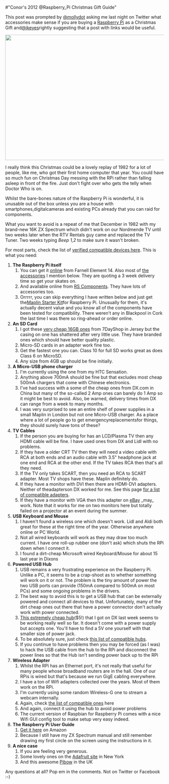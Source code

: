 #"Conor's 2012 @Raspberry_Pi Christmas Gift Guide"

This post was prompted by <a href="http://twitter.com/mollydot">@mollydot</a> asking me last night on Twitter what accessories make sense if you are buying a <a href="http://www.raspberrypi.org/">Raspberry Pi</a> as a Christmas Gift and<a href="http://twitter.com/jkeyes">@jkeyes</a>rightly suggesting that a post with links would be useful.

<a href="http://www.raspberrypi.org/"><img class="size-full wp-image-905 aligncenter" title="santa_pi" src="https://s3-eu-west-1.amazonaws.com/conoroneill.net/wp-content/uploads/2012/11/santa_pi.png" alt="" width="600" height="399" /></a>

I really think this Christmas could be a lovely replay of 1982 for a lot of people, like me, who got their first home computer that year. You could have so much fun on Christmas Day messing with the RPi rather than falling asleep in front of the fire. Just don't fight over who gets the telly when Doctor Who is on.

Whilst the bare-bones nature of the Raspberry Pi is wonderful, it is unusable out of the box unless you are a house with smartphones,digitalcameras and existing PCs already that you can raid for components.

What you want to avoid is a repeat of me that December in 1982 with my brand-new 16K ZX Spectrum which didn't work on our Nordmende TV until two weeks later when the RTV Rentals guy came and replaced the TV Tuner. Two weeks typing <em>Beep 1,2</em> to make sure it wasn't broken.

For most parts, check the list of <a href="http://elinux.org/RPi_VerifiedPeripherals">verified compatible devices here</a>. This is what you need:
<ol>
	<li><strong>The Raspberry Pi itself</strong>
<ol>
	<li>You can get it <a href="http://downloads.element14.com/raspberryPi1.html?isRedirect=true">online</a> from Farnell Element 14. Also most of <a href="http://ie.farnell.com/raspberry-pi-accessories">the accessories</a> I mention below. They are quoting a 3 week delivery time so get your skates on.</li>
	<li>And available online from <a href="http://raspberrypi.rsdelivers.com/default.aspx?cl=1">RS Components</a>. They have lots of accessories too.</li>
	<li>Orrrrr, you can skip everything I have written below and just get the<a href="http://www.maplin.co.uk/raspberry-piandreg-board-and-starter-kit-652805">Maplin Starter Kit</a>for Raspberry Pi. Unusually for them, it's actually decent value and you know all of the components have been tested for compatibility. There weren't any in Blackpool in Cork the last time I was there so ring-ahead or order online.</li>
</ol>
</li>
	<li><strong>An SD Card</strong>
<ol>
	<li>I got these <a href="http://www.7dayshop.com/7dayshop-professional-high-speed-sdhc-memory-card-16gb-class-10?cat=17&amp;cl=573">very cheap 16GB ones</a> from 7DayShop in Jersey but the casing on one has shattered after very little use. They have branded ones which should have better quality plastic.</li>
	<li>Micro-SD cards in an adapter work fine too.</li>
	<li>Get the fastest one you can. Class 10 for full SD works great as does Class 6 on MicroSD.</li>
	<li>Any size from 4GB up should be fine initially.</li>
</ol>
</li>
	<li><strong>A Micro-USB phone charger</strong>
<ol>
	<li>I'm currently using the one from my HTC Sensation.</li>
	<li>Anything above 700mA should be fine but that excludes most cheap 500mA chargers that come with Chinese electronics.</li>
	<li>I've had success with a some of the cheap ones from DX.com in China but many of the so-called 2 Amp ones can barely do 1 Amp so it might be best to avoid. Also, be warned, delivery times from DX can range from a week to many months.</li>
	<li>I was very surprised to see an entire shelf of power supplies in a small Maplin in London but not one Micro-USB charger. As a place where a lot of people go to get emergencyreplacementsfor things, they should surely have tons of these?</li>
</ol>
</li>
	<li><strong>TV Cables</strong>
<ol>
	<li>If the person you are buying for has an LCD/Plasma TV then any HDMI cable will be fine. I have used ones from DX and Lidl with no problems.</li>
	<li>If they have a older CRT TV then they will need a video cable with RCA at both ends and an audio cable with 3.5" headphone jack at one end and RCA at the other end. If the TV takes RCA then that's all they need.</li>
	<li>If the TV only takes SCART, then you need an RCA to SCART adapter. Most TV shops have these. Maplin definitely do.</li>
	<li>If they have a monitor with DVI then there are HDMI-DVI adapters. Neither of theadapterson DX worked for me. See this page <a href="http://elinux.org/RPi_VerifiedPeripherals#Powered_USB_Hubs">for a list of compatible adapters</a>.</li>
	<li>If they have a monitor with VGA then this adapter on <a href="http://www.ebay.com/itm/BK-HDMI-Male-VGA-RGB-Female-HDMI-VGA-Video-Converter-adapter-1080P-PC-/140890052589?_trksid=p2047675.m1850&amp;_trkparms=aid%3D222002%26algo%3DSIC.FIT%26ao%3D1%26asc%3D11%26meid%3D3728751576962345077%26pid%3D100011%26prg%3D1005%26rk%3D1%26sd%3D130699741793%26">eBay</a> _may_ work. Note that it works for me on two monitors here but totally failed on a projector at an event during the summer.</li>
</ol>
</li>
	<li><strong>USB Keyboard and Mouse</strong>
<ol>
	<li>I haven't found a wireless one which doesn't work. Lidl and Aldi both great for these at the right time of the year. Otherwise anywhere online or PC World.</li>
	<li>Not all wired keyboards will work as they may draw too much current. I have one roll-up rubber one (don't ask) which shuts the RPi down when I connect it.</li>
	<li>I found a dirt-cheap Microsoft wired Keyboard/Mouse for about 15 last year in Dixons</li>
</ol>
</li>
	<li><strong>Powered USB Hub</strong>
<ol>
	<li>USB remains a very frustrating experience on the Raspberry Pi. Unlike a PC, it seems to be a crap-shoot as to whether something will work on it or not. The problem is the tiny amount of power the two USB ports can provide (150mA compared to 500mA on most PCs) and some ongoing problems in the drivers.</li>
	<li>The best way to avoid this is to get a USB hub that can be externally powered and connect all devices to that. Unfortunately, many of the dirt cheap ones out there that have a power connector don't actually work with power connected.</li>
	<li><a href="http://dx.com/p/4-port-usb-2-0-hub-7980">This extremely cheap hub</a>($5!) that I got on DX last week seems to be working really well so far. It doesn't come with a power supply but accepts one. You'll have to find a 5V one yourself with that smaller size of power jack.</li>
	<li>To be absolutely sure, just check <a href="http://elinux.org/RPi_VerifiedPeripherals#Powered_USB_Hubs">this list of compatible hubs</a>.</li>
	<li>If you continue to have problems then you may be forced (as I was) to hack the USB cable from the hub to the RPi and disconnect the power lines so that the Hub isn't sending power back up to the RPi</li>
</ol>
</li>
	<li><strong>Wireless Adapter</strong>
<ol>
	<li>Whilst the RPi has an Ethernet port, it's not really that useful for many people whose broadband routers are in the hall. One of our RPis is wired but that's because we run GigE cabling everywhere.</li>
	<li>I have a ton of Wifi adapters collected over the years. Most of them work on the RPi.</li>
	<li>I'm currently using some random Wireless-G one to stream a webcam internally.</li>
	<li>Again, check <a href="http://elinux.org/RPi_VerifiedPeripherals#USB_WiFi_Adapters">the list of compatible ones</a> here</li>
	<li>And again, connect it using the hub to avoid power problems</li>
	<li>The current version of Raspbian for Raspberry Pi comes with a nice Wifi GUI config tool to make setup very easy indeed.</li>
</ol>
</li>
	<li><strong>The Raspberry Pi User Guide</strong>
<ol>
	<li><a href="http://www.amazon.co.uk/Raspberry-User-Guide-Eben-Upton/dp/111846446X/ref=sr_1_5?ie=UTF8&amp;qid=1353918867&amp;sr=8-5">Get it here</a> on Amazon</li>
	<li>Because I still have my ZX Spectrum manual and still remember drawing my first circle on the screen using the instructions in it.</li>
</ol>
</li>
	<li><strong>A nice case</strong>
<ol>
	<li>If you are feeling very generous.</li>
	<li>Some lovely ones on the <a href="http://www.adafruit.com/category/105">Adafruit site</a> in New York</li>
	<li>And this awesome <a href="http://pibow.com/">Pibow</a> in the UK</li>
</ol>
</li>
</ol>
Any questions at all? Pop em in the comments. Not on Twitter or Facebook :-)